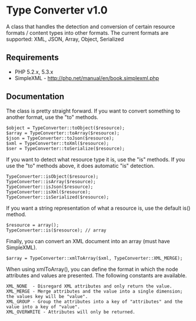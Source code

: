 # Type Converter v1.0 #

A class that handles the detection and conversion of certain resource formats / content types into other formats.
The current formats are supported: XML, JSON, Array, Object, Serialized

## Requirements ##

* PHP 5.2.x, 5.3.x
* SimpleXML - http://php.net/manual/en/book.simplexml.php

## Documentation ##

The class is pretty straight forward. If you want to convert something to another format, use the "to" methods.

	$object = TypeConverter::toObject($resource);
	$array = TypeConverter::toArray($resource);
	$json = TypeConverter::toJson($resource);
	$xml = TypeConverter::toXml($resource);
	$ser = TypeConverter::toSerialize($resource);

If you want to detect what resource type it is, use the "is" methods.
If you use the "to" methods above, it does automatic "is" detection.

	TypeConverter::isObject($resource);
	TypeConverter::isArray($resource);
	TypeConverter::isJson($resource);
	TypeConverter::isXml($resource);
	TypeConverter::isSerialized($resource);

If you want a string representation of what a resource is, use the default is() method.

	$resource = array();
	TypeConverter::is($resource); // array

Finally, you can convert an XML document into an array (must have SimpleXML).

	$array = TypeConverter::xmlToArray($xml, TypeConverter::XML_MERGE);

When using xmlToArray(), you can define the format in which the node attributes and values are presented. The following constants are available.

	XML_NONE  - Disregard XML attributes and only return the value.
	XML_MERGE - Merge attributes and the value into a single dimension; the values key will be "value".
	XML_GROUP - Group the attributes into a key of "attributes" and the value into a key of "value".
	XML_OVERWRITE - Attributes will only be returned.